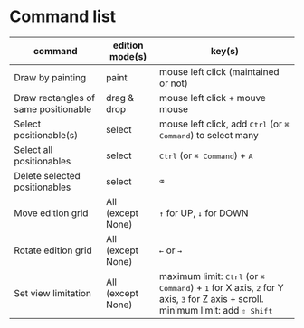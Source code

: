 # Command list

| command                              | edition mode(s)   | key(s)                                                                                                                                                                                  |
|--------------------------------------|-------------------|-----------------------------------------------------------------------------------------------------------------------------------------------------------------------------------------|
| Draw by painting                     | paint             | mouse left click (maintained or not)                                                                                                                                                    |
| Draw rectangles of same positionable | drag & drop       | mouse left click + mouve mouse                                                                                                                                                          |
| Select positionable(s)               | select            | mouse left click, add <kbd>Ctrl</kbd> (or <kbd>⌘ Command</kbd>) to select many                                                                                                          |
| Select all positionables             | select            | <kbd>Ctrl</kbd> (or <kbd>⌘ Command</kbd>) + <kbd>A</kbd>                                                                                                                                |
| Delete selected positionables        | select            | <kbd>⌫</kbd>                                                                                                                                                                            |
| Move edition grid                    | All (except None) | <kbd>↑</kbd> for UP, <kbd>↓</kbd> for DOWN                                                                                                                                              |
| Rotate edition grid                  | All (except None) | <kbd>←</kbd> or <kbd>→</kbd>                                                                                                                                                            |
| Set view limitation                  | All (except None) | maximum limit: <kbd>Ctrl</kbd> (or <kbd>⌘ Command</kbd>) + <kbd>1</kbd> for X axis, <kbd>2</kbd> for Y axis, <kbd>3</kbd> for Z axis + scroll.   minimum limit: add <kbd>⇧ Shift</kbd>  |